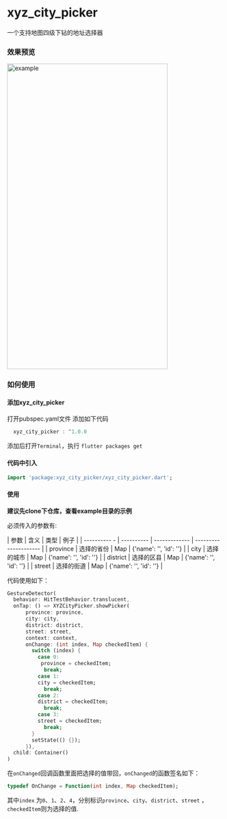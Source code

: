 # xyz_city_picker

一个支持地图四级下钻的地址选择器


### 效果预览

 <img src="https://i.loli.net/2021/04/16/6rU4cEgL3hPOsmj.png" width = "375" height = "712" alt="example" />


### 如何使用

#### 添加xyz_city_picker
打开pubspec.yaml文件
添加如下代码
``` dart
  xyz_city_picker : ^1.0.0
```
添加后打开`Terminal`，执行 `flutter packages get`

#### 代码中引入
```dart
import 'package:xyz_city_picker/xyz_city_picker.dart';
```



#### 使用

**建议先clone下仓库，查看example目录的示例**

必须传入的参数有:

| 参数         | 含义       | 类型            |  例子                    | 
| ---------- - | ---------- | ------------- |  ---------------------  |
| province     | 选择的省份 | Map             | {'name': '', 'id': ''}  |
| city         | 选择的城市 | Map             | {'name': '', 'id': ''}  |
| district     | 选择的区县 | Map             | {'name': '', 'id': ''}  |
| street       | 选择的街道 | Map             | {'name': '', 'id': ''}  |

代码使用如下：
```dart
GestureDetector(
  behavior: HitTestBehavior.translucent,
  onTap: () => XYZCityPicker.showPicker(
      province: province,
      city: city,
      district: district,
      street: street,
      context: context,
      onChange: (int index, Map checkedItem) {
        switch (index) {
          case 0:
           province = checkedItem;
            break;
          case 1:
          city = checkedItem;
            break;
          case 2:
          district = checkedItem;
            break;
          case 3:
          street = checkedItem;
            break;
        }
        setState(() {});
      }),
  child: Container()
)
```
在`onChanged`回调函数里面把选择的值带回，`onChanged`的函数签名如下：
```dart
typedef OnChange = Function(int index, Map checkedItem);
```
其中`index` 为`0`、`1`、`2`、`4`，分别标识`province`、`city`、`district`、`street` ，`checkedItem`则为选择的值.

